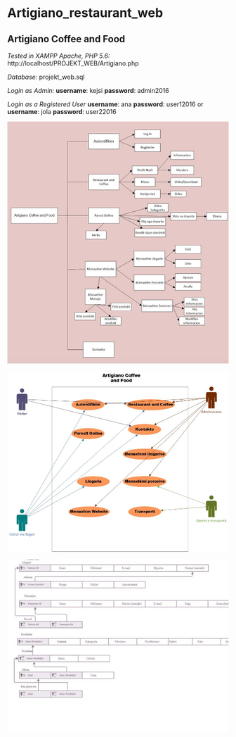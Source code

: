 # Artigiano_restaurant_web

## Artigiano Coffee and Food

_Tested in XAMPP Apache, PHP 5.6:_
http://localhost/PROJEKT_WEB/Artigiano.php

_Database:_
projekt_web.sql 

_Login as Admin:_
**username**: kejsi
**password**: admin2016

_Login as a Registered User_
**username**: ana
**password**: user12016
  or
**username**: jola
**password**: user22016

![](.README_images/Functional_Decomposition_Diagram.png)

![](.README_images/Use_Case_Diagram1.png)

![](.README_images/Database_Diagram.png)

